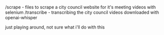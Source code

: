 /scrape - files to scrape a city council website for it's meeting videos with selenium
/transcribe - transcribing the city council videos downloaded with openai-whisper

just playing around, not sure what i'll do with this